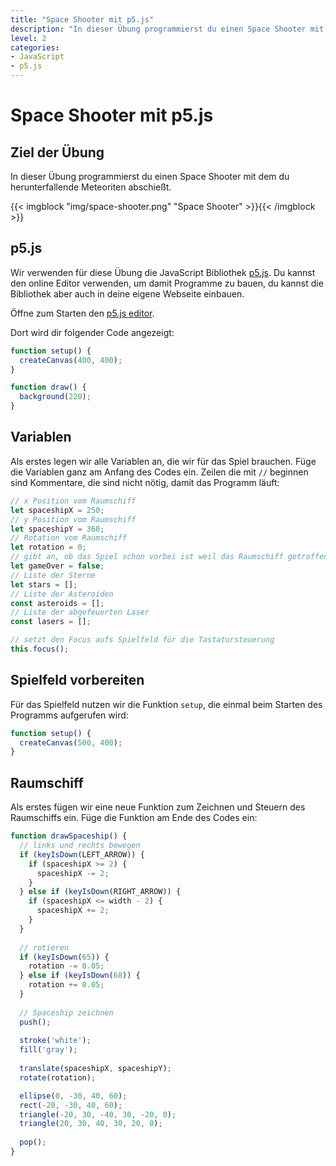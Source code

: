 ```yaml
---
title: "Space Shooter mit p5.js"
description: "In dieser Übung programmierst du einen Space Shooter mit dem du herunterfallende Meteoriten abschießt."
level: 2
categories:
- JavaScript
- p5.js
---
```


# Space Shooter mit p5.js

## Ziel der Übung

In dieser Übung programmierst du einen Space Shooter mit dem du herunterfallende Meteoriten abschießt.

{{< imgblock "img/space-shooter.png" "Space Shooter" >}}{{< /imgblock >}}

## p5.js

Wir verwenden für diese Übung die JavaScript Bibliothek [p5.js](https://p5js.org/). Du kannst den online Editor verwenden, um damit Programme zu bauen, du kannst die Bibliothek aber auch in deine eigene Webseite einbauen.

Öffne zum Starten den [p5.js editor](https://editor.p5js.org/).

Dort wird dir folgender Code angezeigt:

```js
function setup() {
  createCanvas(400, 400);
}

function draw() {
  background(220);
}
```

## Variablen

Als erstes legen wir alle Variablen an, die wir für das Spiel brauchen. Füge die Variablen ganz am Anfang des Codes ein. Zeilen die mit `//` beginnen sind Kommentare, die sind nicht nötig, damit das Programm läuft:

```js
// x Position vom Raumschiff
let spaceshipX = 250;
// y Position vom Raumschiff
let spaceshipY = 360;
// Rotation vom Raumschiff
let rotation = 0;
// gibt an, ob das Spiel schon vorbei ist weil das Raumschiff getroffen wurde
let gameOver = false;
// Liste der Sterne
let stars = [];
// Liste der Asteroiden
const asteroids = [];
// Liste der abgefeuerten Laser
const lasers = [];

// setzt den Focus aufs Spielfeld für die Tastatursteuerung
this.focus();
```

## Spielfeld vorbereiten

Für das Spielfeld nutzen wir die Funktion `setup`, die einmal beim Starten des Programms aufgerufen wird:

```js
function setup() {
  createCanvas(500, 400);
}
```

## Raumschiff

Als erstes fügen wir eine neue Funktion zum Zeichnen und Steuern des Raumschiffs ein. Füge die Funktion am Ende des Codes ein:

```js
function drawSpaceship() {
  // links und rechts bewegen
  if (keyIsDown(LEFT_ARROW)) { 
    if (spaceshipX >= 2) {
      spaceshipX -= 2;
    }
  } else if (keyIsDown(RIGHT_ARROW)) { 
    if (spaceshipX <= width - 2) {
      spaceshipX += 2;
    }
  }
  
  // rotieren
  if (keyIsDown(65)) {
    rotation -= 0.05;
  } else if (keyIsDown(68)) {
    rotation += 0.05;
  }
  
  // Spaceship zeichnen
  push();
  
  stroke('white');
  fill('gray');
  
  translate(spaceshipX, spaceshipY);
  rotate(rotation);

  ellipse(0, -30, 40, 60);
  rect(-20, -30, 40, 60);
  triangle(-20, 30, -40, 30, -20, 0);
  triangle(20, 30, 40, 30, 20, 0);
  
  pop();
}
```

